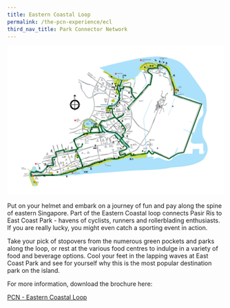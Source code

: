 ```yaml
---
title: Eastern Coastal Loop
permalink: /the-pcn-experience/ecl
third_nav_title: Park Connector Network
---
```

![Alt text for image on Isomer site](/images/Eastern%20Coastal%20Loop.png)

Put on your helmet and embark on a journey of fun and pay along the spine of eastern Singapore. Part of the Eastern Coastal loop connects Pasir Ris to East Coast Park - havens of cyclists, runners and rollerblading enthusiasts. If you are really lucky, you might even catch a sporting event in action.

Take your pick of stopovers from the numerous green pockets and parks along the loop, or rest at the various food centres to indulge in a variety of food and beverage options. Cool your feet in the lapping waves at East Coast Park and see for yourself why this is the most popular destination park on the island.


For more information, download the brochure here:

[PCN - Eastern Coastal Loop](/files/ECL%20Brochure%20Map.pdf)